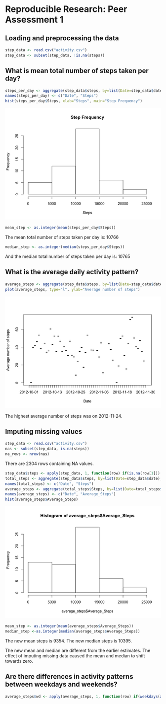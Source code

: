 # Reproducible Research: Peer Assessment 1


## Loading and preprocessing the data

```r
step_data <- read.csv("activity.csv")
step_data <- subset(step_data, !is.na(steps))
```


## What is mean total number of steps taken per day?

```r
steps_per_day <- aggregate(step_data$steps, by=list(Date=step_data$date), FUN=sum)
names(steps_per_day) <- c("Date", "Steps")
hist(steps_per_day$Steps, xlab="Steps", main="Step Frequency")
```

![](PA1_template_files/figure-html/unnamed-chunk-2-1.png) 


```r
mean_step <- as.integer(mean(steps_per_day$Steps))
```
The mean total number of steps taken per day is: 10766


```r
median_step <- as.integer(median(steps_per_day$Steps))
```
And the median total number of steps taken per day is: 10765

## What is the average daily activity pattern?

```r
average_steps <- aggregate(step_data$steps, by=list(Date=step_data$date), FUN=mean)
plot(average_steps, type="l", ylab="Average number of steps")
```

![](PA1_template_files/figure-html/unnamed-chunk-5-1.png) 

The highest average number of steps was on 2012-11-24.

## Imputing missing values

```r
step_data <- read.csv("activity.csv")
nas <- subset(step_data, is.na(steps))
na_rows <- nrow(nas)
```
There are 2304 rows containing NA values.


```r
step_data$steps <- apply(step_data, 1, function(row) if(is.na(row[1])) { 0 } else { as.numeric(row[1]) })
total_steps <- aggregate(step_data$steps, by=list(Date=step_data$date), FUN=sum)
names(total_steps) <- c("Date", "Steps")
average_steps <- aggregate(total_steps$Steps, by=list(Date=total_steps$Date), FUN=mean)
names(average_steps) <- c("Date", "Average_Steps")
hist(average_steps$Average_Steps)
```

![](PA1_template_files/figure-html/unnamed-chunk-7-1.png) 

```r
mean_step <- as.integer(mean(average_steps$Average_Steps))
median_step <-as.integer(median(average_steps$Average_Steps))
```

The new mean steps is 9354.
The new median steps is 10395.

The new mean and median are different from the earlier estimates. The effect of imputing missing data caused the mean and median to shift towards zero.

## Are there differences in activity patterns between weekdays and weekends?


```r
average_steps$wd <- apply(average_steps, 1, function(row) if(weekdays(as.Date(row[1])) == "Saturday" || weekdays(as.Date(row[1])) == "Sunday") { "Weekend" } else { "Weekday" })
```
